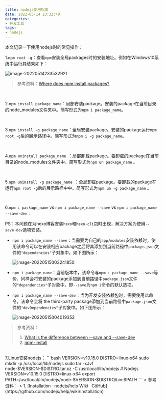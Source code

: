 ```yaml
---
title: nodejs使用指南
date: 2022-05-14 23:32:40
categories:
- 开发工具
tags:
- nodejs
---
```




本文记录一下使用nodejs时的常见操作：

<!--more-->

1.`npm root -g`：查看`npm`安装全局packages时的安装地址。例如在Windows10系统中运行其结果如下：

![image-20220514233532921](https://hexo-1302648630.cos.ap-beijing.myqcloud.com/2022-05-15/image-20220514233532921.png)

> 参考资料：[Where does npm install packages?](https://stackoverflow.com/questions/5926672/where-does-npm-install-packages)

</br>

2.`npm install package_name`：局部安装package。安装的package在当前目录的node_modules文件夹中。简写形式为`npm i package_name`。

</br>

3.`npm install -g package_name`：全局安装package。安装的package运行`npm root -g`后的展示路径中。简写形式为`npm i -g package_name`。

</br>

4.`npm uninstall package_name `：局部卸载package。要卸载的package在当前目录的node_modules文件夹中。简写形式为`npm un package_name` 。

</br>

5.`npm uninstall -g package_name `：全局卸载package。要卸载的package在运行`npm root -g`后的展示路径中中。简写形式为`npm un -g package_name` 。

</br>

6.`npm i package_name` vs `npm i package_name --save` vs `npm i package_name --save-dev`：

PS：本问题在为hexo博客安装`hexo`和`hexo-cli`包时出现，解决方案为使用`--save-dev`选项安装。

- `npm i package_name --save`：当需要为自己的`app/modules`安装依赖时，使用该命令可以在安装相应package之后将其添加到当前路径中`package.json`文件的`"dependencies"`子对象中。如下图所示：

  ![image-20220515003241850](https://hexo-1302648630.cos.ap-beijing.myqcloud.com/2022-05-15/image-20220515003241850.png)

- `npm i package_name`：当前版本中，该命令与`npm i package_name --save`等价，同样会将安装的package添加到当前路径中`package.json`文件的`"dependencies"`子对象中。即`--save`为`npm i`命令的默认选项。

- `npm i package_name --save-dev`：当为开发安装依赖包时，需要使用此命令。该命令会将 the third-party package添加到当前路径中`package.json`文件的`"devDependencies"`子对象中。如下图所示：

  ![image-20220515004019352](https://hexo-1302648630.cos.ap-beijing.myqcloud.com/2022-05-15/image-20220515004019352.png)

> 参考资料：
>
> 1. [What is the difference between --save and --save-dev](https://stackoverflow.com/questions/22891211/what-is-the-difference-between-save-and-save-dev)
> 2. [npm-install](https://docs.npmjs.com/cli/v8/commands/npm-install)

</br>
7.Linux安装nodejs：
```bash
VERSION=v10.15.0
DISTRO=linux-x64
sudo mkdir -p /usr/local/lib/nodejs
sudo tar -xJvf node-$VERSION-$DISTRO.tar.xz -C /usr/local/lib/nodejs 
# Nodejs
VERSION=v10.15.0
DISTRO=linux-x64
export PATH=/usr/local/lib/nodejs/node-$VERSION-$DISTRO/bin:$PATH
```
> 参考资料：
> 1. [Installation · nodejs/help Wiki · GitHub](https://github.com/nodejs/help/wiki/Installation)
